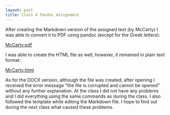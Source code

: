 ```yaml
---
layout: post
title: Class 4 Pandoc Assignment
---
```


After creating the Markdown version of the assigned text (by McCarty) I was able to convert it to PDF using pandoc (except for the Greek letters):

[McCarty.pdf](/img/HOMPOT_Pandoc_assignment_v1.pdf)

I was able to create the HTML file as well, however, it remained in plain text format:

[McCarty.html](/img/HOMPOT_Pandoc_assignment_v1.html)

As for the DOCX version, although the file was created, after opening I received the error message "the file is corrupted and cannot be opened" without any further explanation.
At the class I did not have any problems and I did everything using the same commands as during the class. I also followed the template while editing the Markdown file. 
I hope to find out during the next class what caused these problems.
